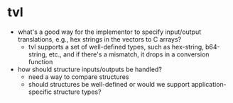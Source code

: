 # tvl

- what's a good way for the implementor to specify input/output translations, e.g., hex strings in the vectors to C arrays?
    - tvl supports a set of well-defined types, such as hex-string, b64-string, etc., and if there's a mismatch, it drops in a conversion function
- how should structure inputs/outputs be handled?
    - need a way to compare structures
    - should structures be well-defined or would we support application-specific structure types?
